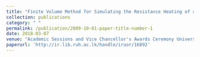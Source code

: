 ```yaml
---
title: "Finite Volume Method for Simulating the Resistance Heating of a Rectangular Metal Sheet"
collection: publications
category: " "
permalink: /publication/2009-10-01-paper-title-number-1
date: 2018-03-07
venue: "Academic Sessions and Vice Chancellor's Awards Ceremony University of Ruhuna, Sri Lanka"
paperurl: 'http://ir.lib.ruh.ac.lk/handle/iruor/16892'
---
```



